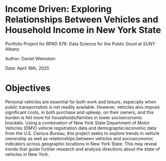 # **Income Driven: Exploring Relationships Between Vehicles and Household Income in New York State**

Portfolio Project for RPAD 676: Data Science for the Public Good at SUNY Albany

Author: Daniel Weinstein

Date: April 16th, 2025

# Objectives

Personal vehicles are essential for both work and leisure, especially when public transportation is not readily available. However, vehicles also impose significant costs, in both purchase and upkeep, on their owners, and this burden is felt more for households/families in lower socioeconomic brackets. Using a combination of New York State Department of Motor Vehicles (DMV) vehicle registration data and demographic/economic data from the U.S. Census Bureau, this project seeks to explore trends in vehicle ownership as well as relationships between vehicles and socioeconomic indicators across geographic locations in New York State. This may reveal trends that guide further research and analysis directions about the state of vehicles in New York.

